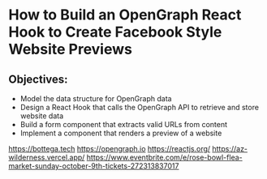 # How to Build an OpenGraph React Hook to Create Facebook Style Website Previews

## Objectives:

- Model the data structure for OpenGraph data
- Design a React Hook that calls the OpenGraph API to retrieve and store website data
- Build a form component that extracts valid URLs from content
- Implement a component that renders a preview of a website

https://bottega.tech
https://opengraph.io
https://reactjs.org/
https://az-wilderness.vercel.app/
https://www.eventbrite.com/e/rose-bowl-flea-market-sunday-october-9th-tickets-272313837017
